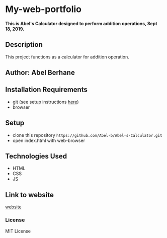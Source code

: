 # My-web-portfolio

#### This is Abel's Calculator designed to perform addition operations, Sept 18, 2019.

## Description

This project functions as a calculator for addition operation.

## Author: Abel Berhane

## Installation Requirements

- git (see setup instructions [here](https://www.digitalocean.com/community/tutorials/how-to-contribute-to-open-source-getting-started-with-git))
- browser

## Setup

- clone this repository
  `https://github.com/Abel-b/Abel-s-Calculator.git`
- open index.html with web-browser

## Technologies Used

- HTML
- CSS
- JS

## Link to website

[website](https://abel-b.github.io/Abel-s-Calculator/)

### License

MIT License
